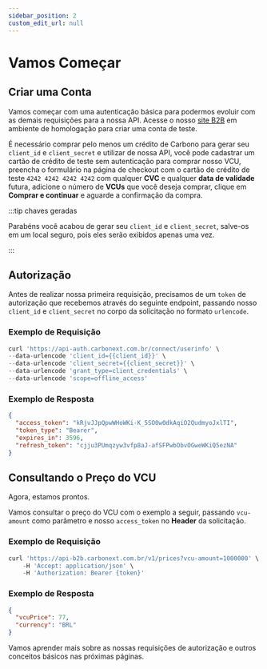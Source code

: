 ```yaml
---
sidebar_position: 2
custom_edit_url: null
---
```


# Vamos Começar

## Criar uma Conta

Vamos começar com uma autenticação básica para podermos evoluir com as demais requisições para a nossa API. Acesse o nosso [site B2B](https://b2b-hml.carbonext.com.br/auth/signup) em ambiente de homologação para criar uma conta de teste.

É necessário comprar pelo menos um crédito de Carbono para gerar seu `client_id` e `client_secret` e utilizar de nossa API, você pode cadastrar um cartão de crédito de teste sem autenticação
para comprar nosso VCU, preencha o formulário na página de checkout com o cartão de crédito de teste `4242 4242 4242 4242` com qualquer **CVC** e qualquer **data de validade** futura, adicione o número de **VCUs** que você deseja comprar, clique em **Comprar e continuar** e aguarde a confirmação da compra.

:::tip chaves geradas

Parabéns você acabou de gerar seu `client_id` e `client_secret`, salve-os em um local seguro, pois eles serão exibidos apenas uma vez.

:::

## Autorização

Antes de realizar nossa primeira requisição, precisamos de um `token` de autorização que recebemos através do seguinte endpoint, passando nosso `client_id` e `client_secret` no corpo da solicitação no formato `urlencode`.

### Exemplo de Requisição

```javascript
curl 'https://api-auth.carbonext.com.br/connect/userinfo' \
--data-urlencode 'client_id={{client_id}}' \
--data-urlencode 'client_secret={{client_secret}}' \
--data-urlencode 'grant_type=client_credentials' \
--data-urlencode 'scope=offline_access'
```

### Exemplo de Resposta

```json
{
  "access_token": "kRjvJJpQpwWHoWKi-K_5SO0w0dkAqiO2QudmyoJxlTI",
  "token_type": "Bearer",
  "expires_in": 3596,
  "refresh_token": "cjju3PUmqzyw3vfp8aJ-afSFPwbObvOGweWKiQ5ezNA"
}
```

## Consultando o Preço do VCU

Agora, estamos prontos.

Vamos consultar o preço do VCU com o exemplo a seguir, passando `vcu-amount` como parâmetro e nosso `access_token` no **Header** da solicitação.

### Exemplo de Requisição

```javascript
curl 'https://api-b2b.carbonext.com.br/v1/prices?vcu-amount=1000000' \
    -H 'Accept: application/json' \
    -H 'Authorization: Bearer {token}'
```

### Exemplo de Resposta

```json
{
  "vcuPrice": 77,
  "currency": "BRL"
}
```

Vamos aprender mais sobre as nossas requisições de autorização e outros conceitos básicos nas próximas páginas.
